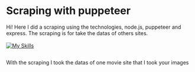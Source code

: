 # Scraping with puppeteer

Hi! Here I did a scraping using the technologies, node.js, puppeteer and express.
The scraping is for take the datas of others sites.
<br>
<br>
[![My Skills](https://skills.thijs.gg/icons?i=js,nodejs)](https://skills.thijs.gg)
##
With the scraping I took the datas of one movie site that I took your images
